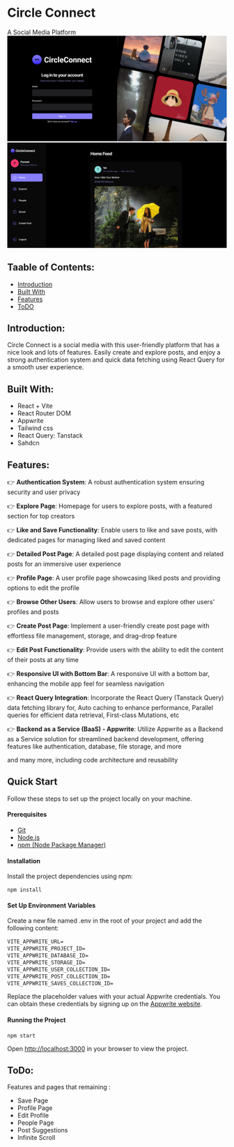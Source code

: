 # Circle Connect

A Social Media Platform
![SnapShot](/public/assets/snapshots/Capture.PNG)
![SnapShot2](/public/assets/snapshots/Capture1.PNG)


## Taable of Contents: 
- [Introduction](#Introduction)
- [Built With](#Built-With)
- [Features](#Features)
- [ToDO](#ToDo)
## Introduction:

Circle Connect is a social media with this user-friendly platform that has a nice look and lots of features. Easily create and explore posts, and enjoy a strong authentication system and quick data fetching using React Query for a smooth user experience.

## Built With:
- React + Vite
- React Router DOM
- Appwrite
- Tailwind css
- React Query: Tanstack
- Sahdcn

## Features:

👉 **Authentication System**: A robust authentication system ensuring security and user privacy

👉 **Explore Page**: Homepage for users to explore posts, with a featured section for top creators

👉 **Like and Save Functionality**: Enable users to like and save posts, with dedicated pages for managing liked and saved content

👉 **Detailed Post Page**: A detailed post page displaying content and related posts for an immersive user experience

👉 **Profile Page**: A user profile page showcasing liked posts and providing options to edit the profile

👉 **Browse Other Users**: Allow users to browse and explore other users' profiles and posts

👉 **Create Post Page**: Implement a user-friendly create post page with effortless file management, storage, and drag-drop feature

👉 **Edit Post Functionality**: Provide users with the ability to edit the content of their posts at any time

👉 **Responsive UI with Bottom Bar**: A responsive UI with a bottom bar, enhancing the mobile app feel for seamless navigation

👉 **React Query Integration**: Incorporate the React Query (Tanstack Query) data fetching library for, Auto caching to enhance performance, Parallel queries for efficient data retrieval, First-class Mutations, etc

👉 **Backend as a Service (BaaS) - Appwrite**: Utilize Appwrite as a Backend as a Service solution for streamlined backend development, offering features like authentication, database, file storage, and more

and many more, including code architecture and reusability 

## Quick Start

Follow these steps to set up the project locally on your machine.

#### Prerequisites
- [Git](https://git-scm.com/)
- [Node.js](https://nodejs.org/en)
- [npm (Node Package Manager)](https://www.npmjs.com/)

#### Installation
Install the project dependencies using npm:
```
npm install 
```

#### Set Up Environment Variables
Create a new file named .env in the root of your project and add the following content:


```
VITE_APPWRITE_URL=
VITE_APPWRITE_PROJECT_ID=
VITE_APPWRITE_DATABASE_ID=
VITE_APPWRITE_STORAGE_ID=
VITE_APPWRITE_USER_COLLECTION_ID=
VITE_APPWRITE_POST_COLLECTION_ID=
VITE_APPWRITE_SAVES_COLLECTION_ID=
```
Replace the placeholder values with your actual Appwrite credentials. You can obtain these credentials by signing up on the [Appwrite website](https://appwrite.io/).
#### Running the Project
```
npm start
```
Open [http://localhost:3000](http://localhost:3000) in your browser to view the project.

## ToDo:

Features and pages that remaining :
- Save Page
- Profile Page
- Edit Profile
- People Page
- Post Suggestions
- Infinite Scroll

